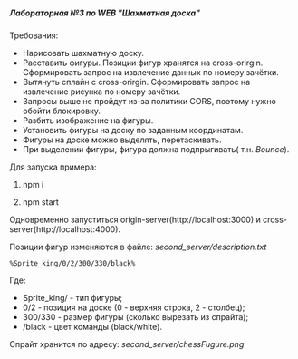 ##### Лабораторная №3 по WEB "Шахматная доска"
Требования: 
- Нарисовать шахматную доску.
- Расставить фигуры. Позиции фигур хранятся на cross-orirgin. Сформировать запрос на извлечение данных по номеру зачётки.
- Вытянуть сплайн с cross-orirgin. Сформировать запрос на извлечение рисунка по номеру зачётки.
- Запросы выше не пройдут из-за политики CORS, поэтому нужно обойти блокировку.
- Разбить изображение на фигуры. 
- Установить фигуры на доску по заданным координатам.
- Фигуры на доске можно выделять, перетаскивать.
- При выделении фигуры, фигура должна подпрыгивать( т.н. *Bounce*).



Для запуска примера:

1. npm i

2. npm start


Одновременно запуститься origin-server(http://localhost:3000) и cross-server(http://localhost:4000).



Позиции фигур изменяются в файле: *second_server/description.txt*

``` text
%Sprite_king/0/2/300/330/black%
```

Где:
- Sprite_king/ - тип фигуры;
- 0/2 - позиция на доске (0 - верхняя строка, 2 - столбец);
- 300/330 - размер фигуры (сколько вырезать из спрайта);
- /black - цвет команды (black/white).


Спрайт хранится по адресу: *second_server/chessFugure.png*
